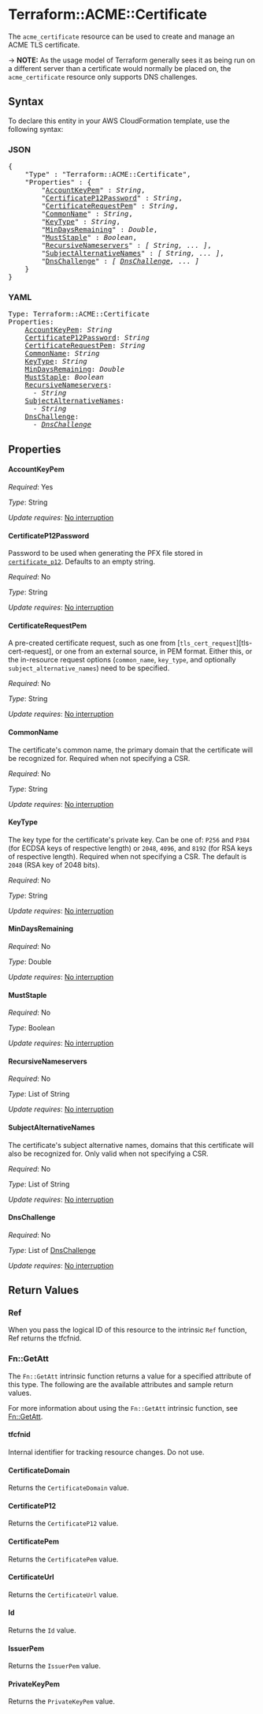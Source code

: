# Terraform::ACME::Certificate

The `acme_certificate` resource can be used to create and manage an ACME TLS
certificate.

-> **NOTE:** As the usage model of Terraform generally sees it as being run on
a different server than a certificate would normally be placed on, the
`acme_certificate` resource only supports DNS challenges.

## Syntax

To declare this entity in your AWS CloudFormation template, use the following syntax:

### JSON

<pre>
{
    "Type" : "Terraform::ACME::Certificate",
    "Properties" : {
        "<a href="#accountkeypem" title="AccountKeyPem">AccountKeyPem</a>" : <i>String</i>,
        "<a href="#certificatep12password" title="CertificateP12Password">CertificateP12Password</a>" : <i>String</i>,
        "<a href="#certificaterequestpem" title="CertificateRequestPem">CertificateRequestPem</a>" : <i>String</i>,
        "<a href="#commonname" title="CommonName">CommonName</a>" : <i>String</i>,
        "<a href="#keytype" title="KeyType">KeyType</a>" : <i>String</i>,
        "<a href="#mindaysremaining" title="MinDaysRemaining">MinDaysRemaining</a>" : <i>Double</i>,
        "<a href="#muststaple" title="MustStaple">MustStaple</a>" : <i>Boolean</i>,
        "<a href="#recursivenameservers" title="RecursiveNameservers">RecursiveNameservers</a>" : <i>[ String, ... ]</i>,
        "<a href="#subjectalternativenames" title="SubjectAlternativeNames">SubjectAlternativeNames</a>" : <i>[ String, ... ]</i>,
        "<a href="#dnschallenge" title="DnsChallenge">DnsChallenge</a>" : <i>[ <a href="dnschallenge.md">DnsChallenge</a>, ... ]</i>
    }
}
</pre>

### YAML

<pre>
Type: Terraform::ACME::Certificate
Properties:
    <a href="#accountkeypem" title="AccountKeyPem">AccountKeyPem</a>: <i>String</i>
    <a href="#certificatep12password" title="CertificateP12Password">CertificateP12Password</a>: <i>String</i>
    <a href="#certificaterequestpem" title="CertificateRequestPem">CertificateRequestPem</a>: <i>String</i>
    <a href="#commonname" title="CommonName">CommonName</a>: <i>String</i>
    <a href="#keytype" title="KeyType">KeyType</a>: <i>String</i>
    <a href="#mindaysremaining" title="MinDaysRemaining">MinDaysRemaining</a>: <i>Double</i>
    <a href="#muststaple" title="MustStaple">MustStaple</a>: <i>Boolean</i>
    <a href="#recursivenameservers" title="RecursiveNameservers">RecursiveNameservers</a>: <i>
      - String</i>
    <a href="#subjectalternativenames" title="SubjectAlternativeNames">SubjectAlternativeNames</a>: <i>
      - String</i>
    <a href="#dnschallenge" title="DnsChallenge">DnsChallenge</a>: <i>
      - <a href="dnschallenge.md">DnsChallenge</a></i>
</pre>

## Properties

#### AccountKeyPem

_Required_: Yes

_Type_: String

_Update requires_: [No interruption](https://docs.aws.amazon.com/AWSCloudFormation/latest/UserGuide/using-cfn-updating-stacks-update-behaviors.html#update-no-interrupt)

#### CertificateP12Password

Password to be used when generating
the PFX file stored in [`certificate_p12`](#certificate_p12). Defaults to an
empty string.

_Required_: No

_Type_: String

_Update requires_: [No interruption](https://docs.aws.amazon.com/AWSCloudFormation/latest/UserGuide/using-cfn-updating-stacks-update-behaviors.html#update-no-interrupt)

#### CertificateRequestPem

A pre-created certificate request, such as one
from [`tls_cert_request`][tls-cert-request], or one from an external source,
in PEM format.  Either this, or the in-resource request options (`common_name`,
`key_type`, and optionally `subject_alternative_names`) need to be specified.

_Required_: No

_Type_: String

_Update requires_: [No interruption](https://docs.aws.amazon.com/AWSCloudFormation/latest/UserGuide/using-cfn-updating-stacks-update-behaviors.html#update-no-interrupt)

#### CommonName

The certificate's common name, the primary domain that the
certificate will be recognized for. Required when not specifying a CSR.

_Required_: No

_Type_: String

_Update requires_: [No interruption](https://docs.aws.amazon.com/AWSCloudFormation/latest/UserGuide/using-cfn-updating-stacks-update-behaviors.html#update-no-interrupt)

#### KeyType

The key type for the certificate's private key. Can be one of:
`P256` and `P384` (for ECDSA keys of respective length) or `2048`, `4096`, and
`8192` (for RSA keys of respective length). Required when not specifying a
CSR. The default is `2048` (RSA key of 2048 bits).

_Required_: No

_Type_: String

_Update requires_: [No interruption](https://docs.aws.amazon.com/AWSCloudFormation/latest/UserGuide/using-cfn-updating-stacks-update-behaviors.html#update-no-interrupt)

#### MinDaysRemaining

_Required_: No

_Type_: Double

_Update requires_: [No interruption](https://docs.aws.amazon.com/AWSCloudFormation/latest/UserGuide/using-cfn-updating-stacks-update-behaviors.html#update-no-interrupt)

#### MustStaple

_Required_: No

_Type_: Boolean

_Update requires_: [No interruption](https://docs.aws.amazon.com/AWSCloudFormation/latest/UserGuide/using-cfn-updating-stacks-update-behaviors.html#update-no-interrupt)

#### RecursiveNameservers

_Required_: No

_Type_: List of String

_Update requires_: [No interruption](https://docs.aws.amazon.com/AWSCloudFormation/latest/UserGuide/using-cfn-updating-stacks-update-behaviors.html#update-no-interrupt)

#### SubjectAlternativeNames

The certificate's subject alternative names,
domains that this certificate will also be recognized for. Only valid when not
specifying a CSR.

_Required_: No

_Type_: List of String

_Update requires_: [No interruption](https://docs.aws.amazon.com/AWSCloudFormation/latest/UserGuide/using-cfn-updating-stacks-update-behaviors.html#update-no-interrupt)

#### DnsChallenge

_Required_: No

_Type_: List of <a href="dnschallenge.md">DnsChallenge</a>

_Update requires_: [No interruption](https://docs.aws.amazon.com/AWSCloudFormation/latest/UserGuide/using-cfn-updating-stacks-update-behaviors.html#update-no-interrupt)

## Return Values

### Ref

When you pass the logical ID of this resource to the intrinsic `Ref` function, Ref returns the tfcfnid.

### Fn::GetAtt

The `Fn::GetAtt` intrinsic function returns a value for a specified attribute of this type. The following are the available attributes and sample return values.

For more information about using the `Fn::GetAtt` intrinsic function, see [Fn::GetAtt](https://docs.aws.amazon.com/AWSCloudFormation/latest/UserGuide/intrinsic-function-reference-getatt.html).

#### tfcfnid

Internal identifier for tracking resource changes. Do not use.

#### CertificateDomain

Returns the <code>CertificateDomain</code> value.

#### CertificateP12

Returns the <code>CertificateP12</code> value.

#### CertificatePem

Returns the <code>CertificatePem</code> value.

#### CertificateUrl

Returns the <code>CertificateUrl</code> value.

#### Id

Returns the <code>Id</code> value.

#### IssuerPem

Returns the <code>IssuerPem</code> value.

#### PrivateKeyPem

Returns the <code>PrivateKeyPem</code> value.

